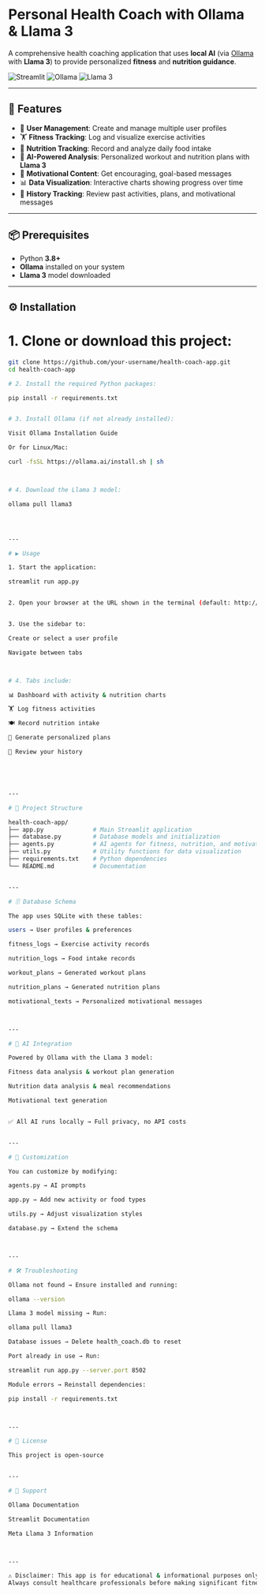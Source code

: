 #  Personal Health Coach with Ollama & Llama 3

A comprehensive health coaching application that uses **local AI** (via [Ollama](https://ollama.ai/) with **Llama 3**) to provide personalized **fitness** and **nutrition guidance**.

![Streamlit](https://img.shields.io/badge/Streamlit-1.28.0-FF4B4B?style=for-the-badge&logo=streamlit)
![Ollama](https://img.shields.io/badge/Ollama-0.1.2-000000?style=for-the-badge)
![Llama 3](https://img.shields.io/badge/Llama-3-FF6F00?style=for-the-badge)

---

## 🚀 Features

- 👤 **User Management**: Create and manage multiple user profiles  
- 🏋️ **Fitness Tracking**: Log and visualize exercise activities  
- 🍎 **Nutrition Tracking**: Record and analyze daily food intake  
- 🤖 **AI-Powered Analysis**: Personalized workout and nutrition plans with **Llama 3**  
- 💬 **Motivational Content**: Get encouraging, goal-based messages  
- 📊 **Data Visualization**: Interactive charts showing progress over time  
- 📜 **History Tracking**: Review past activities, plans, and motivational messages  

---

## 📦 Prerequisites

- Python **3.8+**  
- **Ollama** installed on your system  
- **Llama 3** model downloaded  

---

## ⚙️ Installation

# 1. Clone or download this project:
   ```bash
   git clone https://github.com/your-username/health-coach-app.git
   cd health-coach-app

# 2. Install the required Python packages:

pip install -r requirements.txt


# 3. Install Ollama (if not already installed):

Visit Ollama Installation Guide

Or for Linux/Mac:

curl -fsSL https://ollama.ai/install.sh | sh



# 4. Download the Llama 3 model:

ollama pull llama3




---

# ▶️ Usage

1. Start the application:

streamlit run app.py


2. Open your browser at the URL shown in the terminal (default: http://localhost:8501)


3. Use the sidebar to:

Create or select a user profile

Navigate between tabs



# 4. Tabs include:

📊 Dashboard with activity & nutrition charts

🏋️ Log fitness activities

🍽️ Record nutrition intake

🤖 Generate personalized plans

📜 Review your history





---

# 📂 Project Structure

health-coach-app/
├── app.py              # Main Streamlit application
├── database.py         # Database models and initialization
├── agents.py           # AI agents for fitness, nutrition, and motivation
├── utils.py            # Utility functions for data visualization
├── requirements.txt    # Python dependencies
└── README.md           # Documentation


---

# 🗄️ Database Schema

The app uses SQLite with these tables:

users → User profiles & preferences

fitness_logs → Exercise activity records

nutrition_logs → Food intake records

workout_plans → Generated workout plans

nutrition_plans → Generated nutrition plans

motivational_texts → Personalized motivational messages



---

# 🤖 AI Integration

Powered by Ollama with the Llama 3 model:

Fitness data analysis & workout plan generation

Nutrition data analysis & meal recommendations

Motivational text generation


✅ All AI runs locally → Full privacy, no API costs


---

# 🔧 Customization

You can customize by modifying:

agents.py → AI prompts

app.py → Add new activity or food types

utils.py → Adjust visualization styles

database.py → Extend the schema



---

# 🛠️ Troubleshooting

Ollama not found → Ensure installed and running:

ollama --version

Llama 3 model missing → Run:

ollama pull llama3

Database issues → Delete health_coach.db to reset

Port already in use → Run:

streamlit run app.py --server.port 8502

Module errors → Reinstall dependencies:

pip install -r requirements.txt



---

# 📜 License

This project is open-source


---

# 🙋 Support

Ollama Documentation

Streamlit Documentation

Meta Llama 3 Information



---

⚠️ Disclaimer: This app is for educational & informational purposes only.
Always consult healthcare professionals before making significant fitness or nutrition changes.



